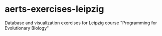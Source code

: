 aerts-exercises-leipzig
=======================

Database and visualization exercises for Leipzig course "Programming for Evolutionary Biology"